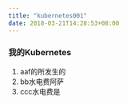 ```yaml
---
title: "kubernetes001"
date: 2018-03-21T14:28:53+08:00
---
```

### 我的Kubernetes

 1. aaf的所发生的
 1. bb水电费阿萨
 1. ccc水电费是
